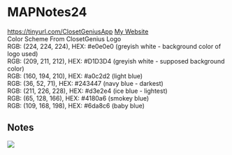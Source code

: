 # MAPNotes24
https://tinyurl.com/ClosetGeniusApp
[My Website](https://biancagambino.github.io/MAPNotes24/) <br>
Color Scheme From ClosetGenius Logo <br>
RGB: (224, 224, 224), HEX: #e0e0e0 (greyish white - background color of logo used) <br>
RGB: (209, 211, 212), HEX: #D1D3D4 (greyish white - supposed background color) <br>
RGB: (160, 194, 210), HEX: #a0c2d2 (light blue) <br>
RGB: (36, 52, 71), HEX: #243447 (navy blue - darkest) <br>
RGB: (211, 226, 228), HEX: #d3e2e4 (ice blue - lightest) <br>
RGB: (65, 128, 166), HEX: #4180a6 (smokey blue) <br>
RGB: (109, 168, 198), HEX: #6da8c6 (baby blue) <br>
## Notes
<img src="https://media-cdn.tripadvisor.com/media/photo-s/1a/44/d4/dc/photoes-from-exursions.jpg">
